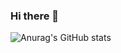 ### Hi there 👋

![Anurag's GitHub stats](https://github-readme-stats.vercel.app/api?username=kopsoyleydi&show_icons=true&theme=transparent)
